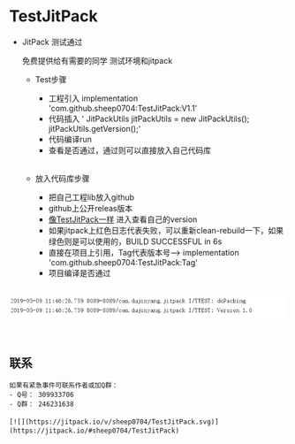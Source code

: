 # TestJitPack

* JitPack 测试通过

   免费提供给有需要的同学 测试环境和jitpack
   
  * Test步骤
    
    - 工程引入     implementation 'com.github.sheep0704:TestJitPack:V1.1'
    - 代码插入       ' JitPackUtils jitPackUtils = new JitPackUtils(); jitPackUtils.getVersion();'
    - 代码编译run
    - 查看是否通过，通过则可以直接放入自己代码库
    
    <br/>
 
  * 放入代码库步骤
  
    - 把自己工程lib放入github
    - github上公开releas版本
    - [像TestJitPack一样](https://www.jitpack.io/#sheep0704/TestJitPack) 进入查看自己的version
    - 如果jitpack上红色日志代表失败，可以重新clean-rebuild一下，如果绿色则是可以使用的，BUILD SUCCESSFUL in 6s
    - 直接在项目上引用，Tag代表版本号--> implementation 'com.github.sheep0704:TestJitPack:Tag'
    - 项目编译是否通过
    <br/>
    
   

![image](https://github.com/sheep0704/TestJitPack/blob/master/app/src/main/res/mipmap-xxxhdpi/dayin.png)

<br/>

## 联系
    如果有紧急事件可联系作者或加Q群：
    - Q号： 309933706
    - Q群： 246231638
    
    [![](https://jitpack.io/v/sheep0704/TestJitPack.svg)](https://jitpack.io/#sheep0704/TestJitPack)
